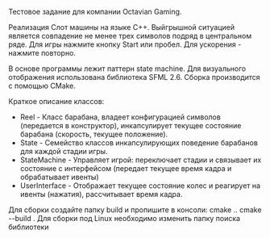 Тестовое задание для компании Octavian Gaming.

Реализация Слот машины на языке C++. 
Выйгрышной ситуацией является совпадение не менее трех символов подряд в центральном ряде.
Для игры нажмите кнопку Start или пробел. Для ускорения - нажмите повторно.

В основе программы лежит паттерн state machine.
Для визуального отображения использована библиотека SFML 2.6.
Сборка производится с помощью CMake.

Краткое описание классов:
* Reel - Класс барабана, владеет конфигурацией символов (передается в конструктор), инкапсулирует текущее состояние барабана (скорость, текущее положение).
* State - Семейство классов инкапсулирующих поведение барабанов для каждой стадии игры.
* StateMachine - Управляет игрой: переключает стадии и связывает их состояние с интерфейсом (передает текущее время кадра и обрабатывает ивенты)
* UserInterface - Отображает текущее состояние колес и реагирует на ивенты (нажатия), рассчитывает время кадра.

Для сборки создайте папку build и пропишите в консоли:
cmake ..
cmake --build .
Для сборки под Linux необходимо изменить папку поиска библиотеки